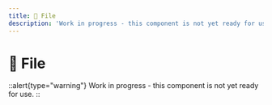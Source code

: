 ```yaml
---
title: 🔴 File
description: 'Work in progress - this component is not yet ready for use.'
---
```


# 🔴 File

::alert{type="warning"}
Work in progress - this component is not yet ready for use.
::
